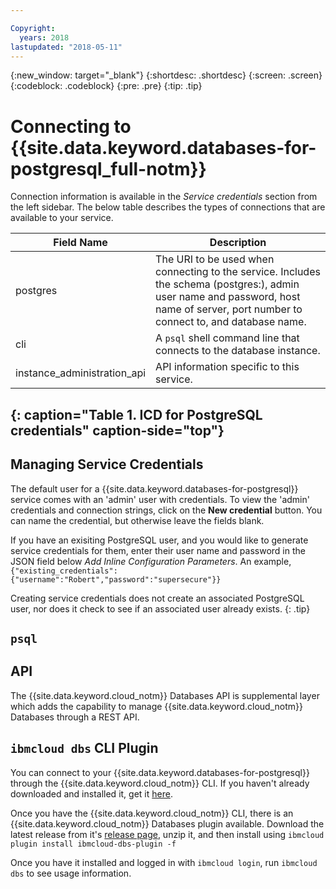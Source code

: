 ```yaml
---

Copyright:
  years: 2018
lastupdated: "2018-05-11"
---
```


{:new_window: target="_blank"}
{:shortdesc: .shortdesc}
{:screen: .screen}
{:codeblock: .codeblock}
{:pre: .pre}
{:tip: .tip}

# Connecting to {{site.data.keyword.databases-for-postgresql_full-notm}}

Connection information is available in the _Service credentials_ section from the left sidebar. The below table describes the types of connections that are available to your service.

Field Name | Description
----------|-----------
postgres | The URI to be used when connecting to the service. Includes the schema (postgres:), admin user name and password, host name of server, port number to connect to, and database name.
cli | A `psql` shell command line that connects to the database instance.
instance_administration_api | API information specific to this service.
{: caption="Table 1. ICD for PostgreSQL credentials" caption-side="top"}
--------

## Managing Service Credentials

The default user for a {{site.data.keyword.databases-for-postgresql}} service comes with an 'admin' user with credentials. To view the 'admin' credentials and connection strings, click on the **New credential** button. You can name the credential, but otherwise leave the fields blank.

If you have an exisiting PostgreSQL user, and you would like to generate service credentials for them, enter their user name and password in the JSON field below _Add Inline Configuration Parameters_. An example, `{"existing_credentials":{"username":"Robert","password":"supersecure"}}`

Creating service credentials does not create an associated PostgreSQL user, nor does it check to see if an associated user already exists.
{: .tip}

## `psql`


## API

The {{site.data.keyword.cloud_notm}} Databases API is supplemental layer which adds the capability to manage {{site.data.keyword.cloud_notm}} Databases through a REST API. 

## `ibmcloud dbs` CLI Plugin

You can connect to your {{site.data.keyword.databases-for-postgresql}} through the {{site.data.keyword.cloud_notm}} CLI. If you haven't already downloaded and installed it, get it [here](https://console.bluemix.net/docs/cli/index.html#overview).

Once you have the {{site.data.keyword.cloud_notm}} CLI, there is an {{site.data.keyword.cloud_notm}} Databases plugin available. Download the latest release from it's [release page](https://github.ibm.com/compose/ibmcloud-dbs-plugin/releases), unzip it, and then install using 
`ibmcloud plugin install ibmcloud-dbs-plugin -f`

Once you have it installed and logged in with `ibmcloud login`, run `ibmcloud dbs` to see usage information.
